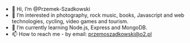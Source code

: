 - 👋 Hi, I’m @Przemek-Szadkowski
- 👀 I’m interested in photography, rock music, books, Javascript and web technologies, cycling, video games and tourism.
- 🌱 I’m currently learning Node.js, Express and MongoDB.
- 📫 How to reach me - by email: przemoszadkowski@o2.pl

<!---
Przemek-Szadkowski/Przemek-Szadkowski is a ✨ special ✨ repository because its `README.md` (this file) appears on your GitHub profile.
You can click the Preview link to take a look at your changes.
--->
